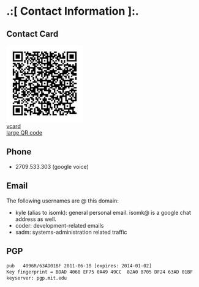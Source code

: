 .:[ Contact Information ]:.
===========================

Contact Card
------------
![contact QR code](images/kyle_isom_qrcode_sm.png)    
[vcard](files/kyle_isom.vcf)    
[large QR code](images/kyle_isom_qrcode.png)    


Phone
-----
* 2709.533.303 (google voice)

Email
-----
The following usernames are @ this domain:
* kyle (alias to isomk): general personal email. isomk@ is a google chat
address as well.
* coder: development-related emails
* sadm: systems-administration related traffic

PGP
---
    pub   4096R/63AD01BF 2011-06-18 [expires: 2014-01-02]
    Key fingerprint = BDAD 4068 EF75 0A49 49CC  82A0 8705 DF24 63AD 01BF
    keyserver: pgp.mit.edu